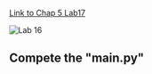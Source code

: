 
[Link to Chap 5 Lab17](https://docs.google.com/presentation/d/1r3h2R9JwK9HK_U2Ia-zncL0BSjHV6Giu6ugNJ6yZpgc/edit#slide=id.g1728425abfa_0_1)

![Lab 16](https://nimbus-screenshots.s3.amazonaws.com/s/ead9e54f75486c4a0e937d267a67dbb6.png)

## Compete the "main.py"


